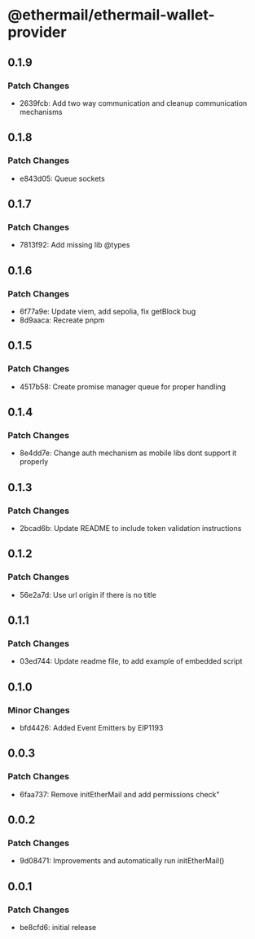 # @ethermail/ethermail-wallet-provider

## 0.1.9

### Patch Changes

- 2639fcb: Add two way communication and cleanup communication mechanisms

## 0.1.8

### Patch Changes

- e843d05: Queue sockets

## 0.1.7

### Patch Changes

- 7813f92: Add missing lib @types

## 0.1.6

### Patch Changes

- 6f77a9e: Update viem, add sepolia, fix getBlock bug
- 8d9aaca: Recreate pnpm

## 0.1.5

### Patch Changes

- 4517b58: Create promise manager queue for proper handling

## 0.1.4

### Patch Changes

- 8e4dd7e: Change auth mechanism as mobile libs dont support it properly

## 0.1.3

### Patch Changes

- 2bcad6b: Update README to include token validation instructions

## 0.1.2

### Patch Changes

- 56e2a7d: Use url origin if there is no title

## 0.1.1

### Patch Changes

- 03ed744: Update readme file, to add example of embedded script

## 0.1.0

### Minor Changes

- bfd4426: Added Event Emitters by EIP1193

## 0.0.3

### Patch Changes

- 6faa737: Remove initEtherMail and add permissions check"

## 0.0.2

### Patch Changes

- 9d08471: Improvements and automatically run initEtherMail()

## 0.0.1

### Patch Changes

- be8cfd6: initial release
